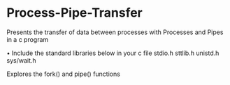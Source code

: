 # Process-Pipe-Transfer
Presents the transfer of data between processes with Processes and Pipes in a c program

•	Include the standard libraries below in your c file
stdio.h
sttlib.h
unistd.h
sys/wait.h

Explores the fork() and pipe() functions 
